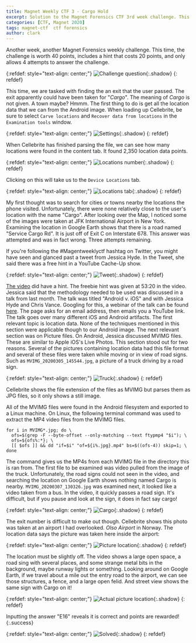 ```yaml
---
title: Magnet Weekly CTF 3 - Cargo Hold 
excerpt: Solution to the Magnet Forensics CTF 3rd week challenge. This challenge asks us to find a specific exit number the user of the phone passed by. The most difficult and fun challenge yet!
categories: [CTF, Magnet 2020]
tags: magnet-ctf  ctf forensics
author: clark
---
```


Another week, another Magnet Forensics weekly challenge. This time, the challenge is worth 40 points, includes a hint that costs 20 points, and only allows 4 attempts to answer the challenge.

{:refdef: style="text-align: center;"}
![Challenge question](https://starwarsfan2099.github.io/public/2020-10-22/question.JPG){:.shadow}
{: refdef}

This time, we are tasked with finding the an exit that the user passed. The exit apparently could have been taken for "*Cargo*". The meaning of *Cargo* is not given. A town maybe? Hmmm. The first thing to do is get all the location data that we can from the Android image. When loading up Cellebrite, be sure to select `Carve locations` and `Recover data from locations` in the `Examination tools` window. 

{:refdef: style="text-align: center;"}
![Settings](https://starwarsfan2099.github.io/public/2020-10-22/location_settings.JPG){:.shadow}
{: refdef}

When Cellebrite has finished parsing the file, we can see how many locations were found in the content tab. It found 2,350 location data points.

{:refdef: style="text-align: center;"}
![Locations number](https://starwarsfan2099.github.io/public/2020-10-22/locations_tab.JPG){:.shadow}
{: refdef}

Clicking on this will take us to the `Device Locations` tab.

{:refdef: style="text-align: center;"}
![Locations tab](https://starwarsfan2099.github.io/public/2020-10-22/locations_veiw.JPG){:.shadow}
{: refdef}

My first thought was to search for cities or towns nearby the locations the phone visited. Unfortunately, there were none relatively close to the user's location with the name "Cargo". After looking over the Map, I noticed some of the images were taken at JFK International Airport in New York. Examining the location in Google Earth shows that there is a road named "Service Cargo Rd". It is just off of Exit C on Interstate 678. This answer was attempted and was in fact wrong. Three attempts remaining. 

If you're following the #Magentweeklyctf hashtag on Twitter, you might have seen and glanced past a tweet from Jessica Hyde. In the Tweet, she said there was a free hint in a YouTube Cache-Up show.

{:refdef: style="text-align: center;"}
![Tweet](https://starwarsfan2099.github.io/public/2020-10-22/tweet.JPG){:.shadow}
{: refdef}

[The video](https://www.youtube.com/watch?v=LsJARwXDDR4&feature=youtu.be) did have a hint. The freebie hint was given at 53:20 in the video. Jessica said that the methodology needed to be used was discussed in a talk from last month. The talk was titled "Android v. iOS" and with Jessica Hyde and Chris Vance. Googling for this, a webinar of the talk can be found [here](https://www.magnetforensics.com/resources/mobile-artifact-comparison-webinar-recording-oct-7/). The page asks for an email address, then emails you a YouTube link. The talk goes over many different iOS and Android artifacts. The first relevant topic is location data. None of the techniques mentioned in this section were applicable though to our Android image. The next relevant section was on Picture files. On Android, Jessica discussed MVIMG files. These are similar to Apple iOS's Live Photos. This section stood out for two reasons. Several of the pictures containing location data had this file format and several of these files were taken while moving or in view of road signs. Such as `MVIMG_20200305_145544.jpg`, a picture of a truck driving by a road sign. 

{:refdef: style="text-align: center;"}
![Truck](https://starwarsfan2099.github.io/public/2020-10-22/truck.JPG){:.shadow}
{: refdef}

Cellebrite shows the file extension of the files as MVIMG but parses them as JPG files, so it only shows a still image. 

All of the MVIMG files were found in the Android filesystem and exported to a Linux machine. On Linux, the following terminal command was used to extract the MP4 video files from the MVIMG files.

```
for i in MVIMG*.jpg; do \
  ofs=$(grep -F --byte-offset --only-matching --text ftypmp4 "$i"); \
  ofs=${ofs%:*}; \
  [[ $ofs ]] && dd "if=$i" "of=${i%.jpg}.mp4" bs=$((ofs-4)) skip=1; \
done
```

The command gives us the MP4s from each MVIMG file in the directory this is ran from. The first file to be examined was video pulled from the image of the truck. Unfortunately, the road signs could not seen in the video, and searching the location on Google Earth shows nothing named Cargo is nearby. `MVIMG_20200307_130326.jpg` was examined next, it looked like a video taken from a bus. In the video, it quickly passes a road sign. It's difficult, but if you pause and look at the sign, it does in fact say cargo!

{:refdef: style="text-align: center;"}
![Cargo](https://starwarsfan2099.github.io/public/2020-10-22/sign.JPG){:.shadow}
{: refdef}

The exit number is difficult to make out though. Cellebrite shows this photo was taken at an airport I had overlooked. *Olso Airport* in Norway. The location data says the picture was taken here inside the airport:

{:refdef: style="text-align: center;"}
![Picture location](https://starwarsfan2099.github.io/public/2020-10-22/map.JPG){:.shadow}
{: refdef}

The location must be slightly off. The video shows a large open space, a road sing with several places, and some strange metal bits in the background, maybe runway lights or something. Looking around on Google Earth, if we travel about a mile out the entry road to the airport, we can see those structures, a fence, and a large open felid. And street view shows the same sign with Cargo on it!

{:refdef: style="text-align: center;"}
![Actual picture location](https://starwarsfan2099.github.io/public/2020-10-22/earth.JPG){:.shadow}
{: refdef}

Inputting the answer "E16" reveals it is correct and points are rewarded!
{:.success}

{:refdef: style="text-align: center;"}
![Solved](https://starwarsfan2099.github.io/public/2020-10-22/solved.JPG){:.shadow}
{: refdef}